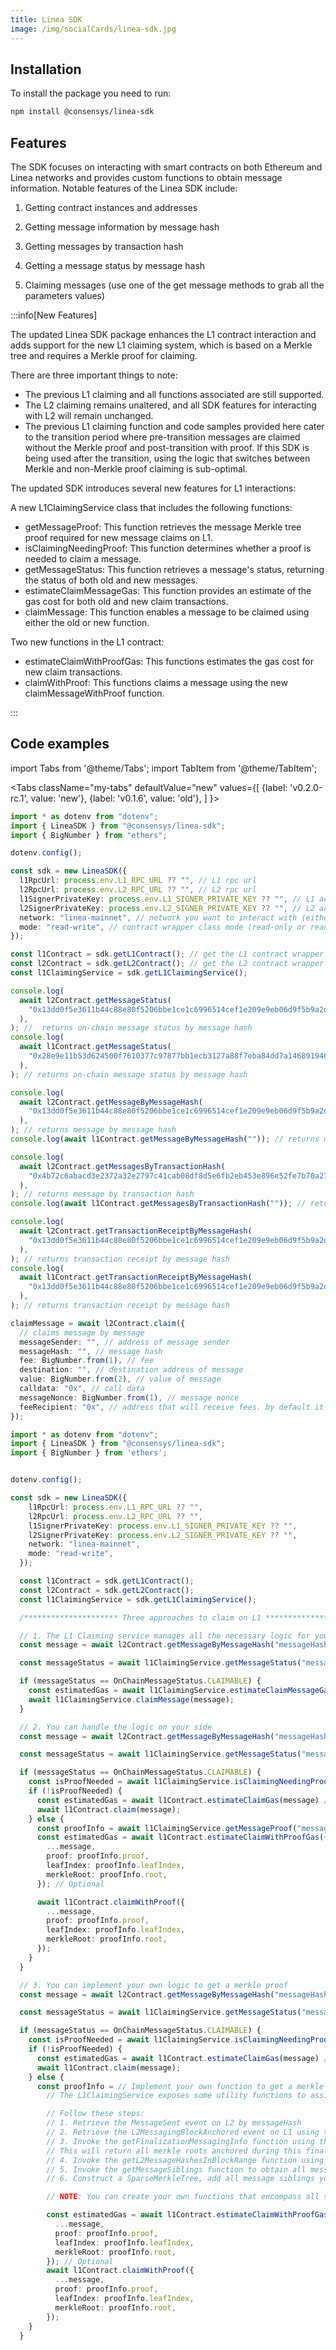 ```yaml
---
title: Linea SDK
image: /img/socialCards/linea-sdk.jpg
---
```


## Installation

To install the package you need to run:

```bash
npm install @consensys/linea-sdk
```

## Features

The SDK focuses on interacting with smart contracts on both Ethereum and Linea networks and provides custom functions to obtain message information. Notable features of the Linea SDK include:

1.  Getting contract instances and addresses

2.  Getting message information by message hash

3.  Getting messages by transaction hash

4.  Getting a message status by message hash

5.  Claiming messages (use one of the get message methods to grab all the parameters values)

:::info[New Features]

The updated Linea SDK package enhances the L1 contract interaction and adds support for the new L1 claiming system, which is based on a Merkle tree and requires a Merkle proof for claiming.

There are three important things to note:

- The previous L1 claiming and all functions associated are still supported.
- The L2 claiming remains unaltered, and all SDK features for interacting with L2 will remain unchanged.
- The previous L1 claiming function and code samples provided here cater to the transition period where pre-transition messages are claimed without the Merkle proof and post-transition with proof. If this SDK is being used after the transition, using the logic that switches between Merkle and non-Merkle proof claiming is sub-optimal.

The updated SDK introduces several new features for L1 interactions:

A new L1ClaimingService class that includes the following functions:

- getMessageProof: This function retrieves the message Merkle tree proof required for new message claims on L1.
- isClaimingNeedingProof: This function determines whether a proof is needed to claim a message.
- getMessageStatus: This function retrieves a message's status, returning the status of both old and new messages.
- estimateClaimMessageGas: This function provides an estimate of the gas cost for both old and new claim transactions.
- claimMessage: This function enables a message to be claimed using either the old or new function.

Two new functions in the L1 contract:

- estimateClaimWithProofGas: This functions estimates the gas cost for new claim transactions.
- claimWithProof: This functions claims a message using the new claimMessageWithProof function.

:::

## Code examples

import Tabs from '@theme/Tabs'; import TabItem from '@theme/TabItem';

<Tabs className="my-tabs" defaultValue="new" values={[ {label: 'v0.2.0-rc.1', value: 'new'}, {label: 'v0.1.6', value: 'old'}, ] }> <TabItem value="old">

```typescript
import * as dotenv from "dotenv";
import { LineaSDK } from "@consensys/linea-sdk";
import { BigNumber } from "ethers";

dotenv.config();

const sdk = new LineaSDK({
  l1RpcUrl: process.env.L1_RPC_URL ?? "", // L1 rpc url
  l2RpcUrl: process.env.L2_RPC_URL ?? "", // L2 rpc url
  l1SignerPrivateKey: process.env.L1_SIGNER_PRIVATE_KEY ?? "", // L1 account private key (optional if you use mode = read-only)
  l2SignerPrivateKey: process.env.L2_SIGNER_PRIVATE_KEY ?? "", // L2 account private key (optional if you use mode = read-only)
  network: "linea-mainnet", // network you want to interact with (either linea-mainnet or linea-sepolia)
  mode: "read-write", // contract wrapper class mode (read-only or read-write), read-only: only read contracts state, read-write: read contracts state and claim messages
});

const l1Contract = sdk.getL1Contract(); // get the L1 contract wrapper instance
const l2Contract = sdk.getL2Contract(); // get the L2 contract wrapper instance
const l1ClaimingService = sdk.getL1ClaimingService();

console.log(
  await l2Contract.getMessageStatus(
    "0x13dd0f5e3611b44c88e80f5206bbe1ce1c6996514cef1e209e9eb06d9f5b9a2d",
  ),
); //  returns on-chain message status by message hash
console.log(
  await l1Contract.getMessageStatus(
    "0x28e9e11b53d624500f7610377c97877bb1ecb3127a88f7eba84dd7a146891946",
  ),
); // returns on-chain message status by message hash

console.log(
  await l2Contract.getMessageByMessageHash(
    "0x13dd0f5e3611b44c88e80f5206bbe1ce1c6996514cef1e209e9eb06d9f5b9a2d",
  ),
); // returns message by message hash
console.log(await l1Contract.getMessageByMessageHash("")); // returns message by message hash

console.log(
  await l2Contract.getMessagesByTransactionHash(
    "0x4b72c6abacd3e2372a32e2797c41cab08df8d5e6fb2eb453e896e52fe7b70a27",
  ),
); // returns message by transaction hash
console.log(await l1Contract.getMessagesByTransactionHash("")); // returns message by transaction hash

console.log(
  await l2Contract.getTransactionReceiptByMessageHash(
    "0x13dd0f5e3611b44c88e80f5206bbe1ce1c6996514cef1e209e9eb06d9f5b9a2d",
  ),
); // returns transaction receipt by message hash
console.log(
  await l1Contract.getTransactionReceiptByMessageHash(
    "0x13dd0f5e3611b44c88e80f5206bbe1ce1c6996514cef1e209e9eb06d9f5b9a2d",
  ),
); // returns transaction receipt by message hash

claimMessage = await l2Contract.claim({
  // claims message by message
  messageSender: "", // address of message sender
  messageHash: "", // message hash
  fee: BigNumber.from(1), // fee
  destination: "", // destination address of message
  value: BigNumber.from(2), // value of message
  calldata: "0x", // call data
  messageNonce: BigNumber.from(1), // message nonce
  feeRecipient: "0x", // address that will receive fees. by default it is the message sender
});
```

</TabItem> <TabItem value="new">

```typescript
import * as dotenv from "dotenv";
import { LineaSDK } from "@consensys/linea-sdk";
import { BigNumber } from 'ethers';


dotenv.config();

const sdk = new LineaSDK({
    l1RpcUrl: process.env.L1_RPC_URL ?? "",
    l2RpcUrl: process.env.L2_RPC_URL ?? "",
    l1SignerPrivateKey: process.env.L1_SIGNER_PRIVATE_KEY ?? "",
    l2SignerPrivateKey: process.env.L2_SIGNER_PRIVATE_KEY ?? "",
    network: "linea-mainnet",
    mode: "read-write",
  });

  const l1Contract = sdk.getL1Contract();
  const l2Contract = sdk.getL2Contract();
  const l1ClaimingService = sdk.getL1ClaimingService();

  /********************* Three approaches to claim on L1 *********************/

  // 1. The L1 Claiming service manages all the necessary logic for you.
  const message = await l2Contract.getMessageByMessageHash("messageHash");

  const messageStatus = await l1ClaimingService.getMessageStatus("messageHash");

  if (messageStatus == OnChainMessageStatus.CLAIMABLE) {
    const estimatedGas = await l1ClaimingService.estimateClaimMessageGas(message); // Optional
    await l1ClaimingService.claimMessage(message);
  }

  // 2. You can handle the logic on your side
  const message = await l2Contract.getMessageByMessageHash("messageHash");

  const messageStatus = await l1ClaimingService.getMessageStatus("messageHash");

  if (messageStatus == OnChainMessageStatus.CLAIMABLE) {
    const isProofNeeded = await l1ClaimingService.isClaimingNeedingProof("messageHash");
    if (!isProofNeeded) {
      const estimatedGas = await l1Contract.estimateClaimGas(message) // Optional
      await l1Contract.claim(message);
    } else {
      const proofInfo = await l1ClaimingService.getMessageProof("messageHash");
      const estimatedGas = await l1Contract.estimateClaimWithProofGas({
        ...message,
        proof: proofInfo.proof,
        leafIndex: proofInfo.leafIndex,
        merkleRoot: proofInfo.root,
      }); // Optional

      await l1Contract.claimWithProof({
        ...message,
        proof: proofInfo.proof,
        leafIndex: proofInfo.leafIndex,
        merkleRoot: proofInfo.root,
      });
    }
  }

  // 3. You can implement your own logic to get a merkle proof
  const message = await l2Contract.getMessageByMessageHash("messageHash");

  const messageStatus = await l1ClaimingService.getMessageStatus("messageHash");

  if (messageStatus == OnChainMessageStatus.CLAIMABLE) {
    const isProofNeeded = await l1ClaimingService.isClaimingNeedingProof("messageHash");
    if (!isProofNeeded) {
      const estimatedGas = await l1Contract.estimateClaimGas(message) // Optional
      await l1Contract.claim(message);
    } else {
      const proofInfo = // Implement your own function to get a merkle proof
        // The L1ClaimingService exposes some utility functions to assist you: getFinalizationMessagingInfo, getL2MessageHashesInBlockRange, getMessageSiblings

        // Follow these steps:
        // 1. Retrieve the MessageSent event on L2 by messageHash
        // 2. Retrieve the L2MessagingBlockAnchored event on L1 using the MessageSent.blockNumber you acquired in step 1. This is used to get the finalization transaction hash where the L2 block number associated to your message has been finalized.
        // 3. Invoke the getFinalizationMessagingInfo function using the L2MessagingBlockAnchored.transactionHash you obtained in step 2.
        // This will return all merkle roots anchored during this finalization transaction, the depth of trees, the first and the last L2 block containing messages finalized on L1 in this transaction.
        // 4. Invoke the getL2MessageHashesInBlockRange function using the first and last L2 block number that you obtained in step 3. This will return all l2 messages hashes in this L2 block range.
        // 5. Invoke the getMessageSiblings function to obtain all message siblings
        // 6. Construct a SparseMerkleTree, add all message siblings you obtained at step 5 to the tree and return a merkle proof

        // NOTE: You can create your own functions that encompass all steps. Utility functions are merely provided as a helper.

        const estimatedGas = await l1Contract.estimateClaimWithProofGas({
          ...message,
          proof: proofInfo.proof,
          leafIndex: proofInfo.leafIndex,
          merkleRoot: proofInfo.root,
        }); // Optional
        await l1Contract.claimWithProof({
          ...message,
          proof: proofInfo.proof,
          leafIndex: proofInfo.leafIndex,
          merkleRoot: proofInfo.root,
        });
    }
  }


```

</TabItem> </Tabs>
